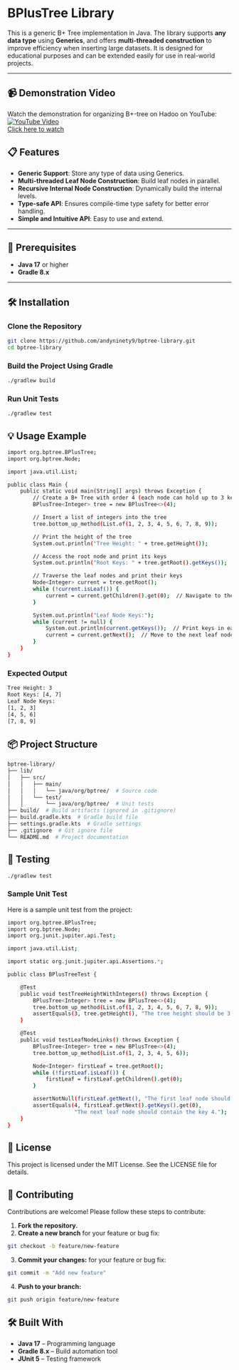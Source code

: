 # BPlusTree Library

This is a generic B+ Tree implementation in Java. The library supports **any data type** using **Generics**, and offers **multi-threaded construction** to improve efficiency when inserting large datasets. It is designed for educational purposes and can be extended easily for use in real-world projects.

---

## 📹 **Demonstration Video**
Watch the demonstration for organizing B+-tree on Hadoo on YouTube:  
[![YouTube Video](https://img.youtube.com/vi/xee-5-N1tuA/0.jpg)](https://www.youtube.com/watch?v=xee-5-N1tuA)  
[Click here to watch](https://www.youtube.com/watch?v=xee-5-N1tuA)

## 📋 **Features**
- **Generic Support**: Store any type of data using Generics.
- **Multi-threaded Leaf Node Construction**: Build leaf nodes in parallel.
- **Recursive Internal Node Construction**: Dynamically build the internal levels.
- **Type-safe API**: Ensures compile-time type safety for better error handling.
- **Simple and Intuitive API**: Easy to use and extend.

---

## 🚀 **Prerequisites**
- **Java 17** or higher
- **Gradle 8.x**

---

## 🛠 **Installation**

### **Clone the Repository**
```bash
git clone https://github.com/andyninety9/bptree-library.git
cd bptree-library
```

### **Build the Project Using Gradle**
```bash
./gradlew build
```

### **Run Unit Tests**
```bash
./gradlew test
```

## 💡 **Usage Example**
```bash
import org.bptree.BPlusTree;
import org.bptree.Node;

import java.util.List;

public class Main {
    public static void main(String[] args) throws Exception {
        // Create a B+ Tree with order 4 (each node can hold up to 3 keys)
        BPlusTree<Integer> tree = new BPlusTree<>(4);

        // Insert a list of integers into the tree
        tree.bottom_up_method(List.of(1, 2, 3, 4, 5, 6, 7, 8, 9));

        // Print the height of the tree
        System.out.println("Tree Height: " + tree.getHeight());

        // Access the root node and print its keys
        System.out.println("Root Keys: " + tree.getRoot().getKeys());

        // Traverse the leaf nodes and print their keys
        Node<Integer> current = tree.getRoot();
        while (!current.isLeaf()) {
            current = current.getChildren().get(0);  // Navigate to the first leaf node
        }

        System.out.println("Leaf Node Keys:");
        while (current != null) {
            System.out.println(current.getKeys());  // Print keys in each leaf node
            current = current.getNext();  // Move to the next leaf node
        }
    }
}
```
### **Expected Output**
```bash
Tree Height: 3
Root Keys: [4, 7]
Leaf Node Keys:
[1, 2, 3]
[4, 5, 6]
[7, 8, 9]
```

## 📦 **Project Structure**
```bash
bptree-library/
├── lib/
│   ├── src/
│   │   ├── main/
│   │   │   └── java/org/bptree/  # Source code
│   │   └── test/
│   │       └── java/org/bptree/  # Unit tests
├── build/  # Build artifacts (ignored in .gitignore)
├── build.gradle.kts  # Gradle build file
├── settings.gradle.kts  # Gradle settings
├── .gitignore  # Git ignore file
└── README.md  # Project documentation
```

## 🧪 **Testing**
```bash
./gradlew test
```

### **Sample Unit Test**
Here is a sample unit test from the project:
```bash
import org.bptree.BPlusTree;
import org.bptree.Node;
import org.junit.jupiter.api.Test;

import java.util.List;

import static org.junit.jupiter.api.Assertions.*;

public class BPlusTreeTest {

    @Test
    public void testTreeHeightWithIntegers() throws Exception {
        BPlusTree<Integer> tree = new BPlusTree<>(4);
        tree.bottom_up_method(List.of(1, 2, 3, 4, 5, 6, 7, 8, 9));
        assertEquals(3, tree.getHeight(), "The tree height should be 3.");
    }

    @Test
    public void testLeafNodeLinks() throws Exception {
        BPlusTree<Integer> tree = new BPlusTree<>(4);
        tree.bottom_up_method(List.of(1, 2, 3, 4, 5, 6));

        Node<Integer> firstLeaf = tree.getRoot();
        while (!firstLeaf.isLeaf()) {
            firstLeaf = firstLeaf.getChildren().get(0);
        }

        assertNotNull(firstLeaf.getNext(), "The first leaf node should have a next link.");
        assertEquals(4, firstLeaf.getNext().getKeys().get(0), 
                     "The next leaf node should contain the key 4.");
    }
}
```

## 📜 **License**
This project is licensed under the MIT License. See the LICENSE file for details.

## 🤝 **Contributing**

Contributions are welcome! Please follow these steps to contribute:

1. **Fork the repository.**
2. **Create a new branch** for your feature or bug fix:
```bash
git checkout -b feature/new-feature
```
3. **Commit your changes:** for your feature or bug fix:
```bash
git commit -m "Add new feature"
```
4. **Push to your branch:**
```bash
git push origin feature/new-feature
```
## 🛠  **Built With**
- **Java 17** – Programming language
- **Gradle 8.x** – Build automation tool
- **JUnit 5** – Testing framework  
